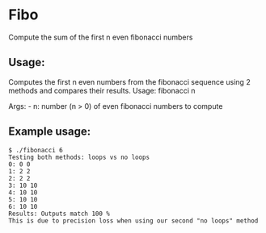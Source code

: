 # Fibo
Compute the sum of the first n even fibonacci numbers

## Usage:

Computes the first n even numbers from the fibonacci sequence using 2 methods and compares their results.
Usage: fibonacci n

Args:
     - n: number (n > 0) of even fibonacci numbers to compute
     
## Example usage:

```
$ ./fibonacci 6
Testing both methods: loops vs no loops
0: 0 0
1: 2 2
2: 2 2
3: 10 10
4: 10 10
5: 10 10
6: 10 10
Results: Outputs match 100 %
This is due to precision loss when using our second "no loops" method
```

